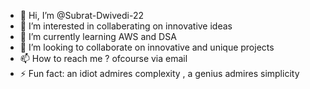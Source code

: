 - 👋 Hi, I’m @Subrat-Dwivedi-22
- 👀 I’m interested in collaberating on innovative ideas
- 🌱 I’m currently learning AWS and DSA
- 💞️ I’m looking to collaborate on innovative and unique projects
- 📫 How to reach me ? ofcourse via email
- ⚡ Fun fact: an idiot admires complexity , a genius admires simplicity

<!---
Subrat-Dwivedi-22/Subrat-Dwivedi-22 is a ✨ special ✨ repository because its `README.md` (this file) appears on your GitHub profile.
You can click the Preview link to take a look at your changes.
--->

